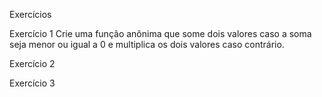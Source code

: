 Exercícios

Exercício 1
Crie uma função anônima que some dois valores caso a soma seja menor ou igual a 0 e multiplica os dois valores caso contrário.

Exercício 2


Exercício 3
